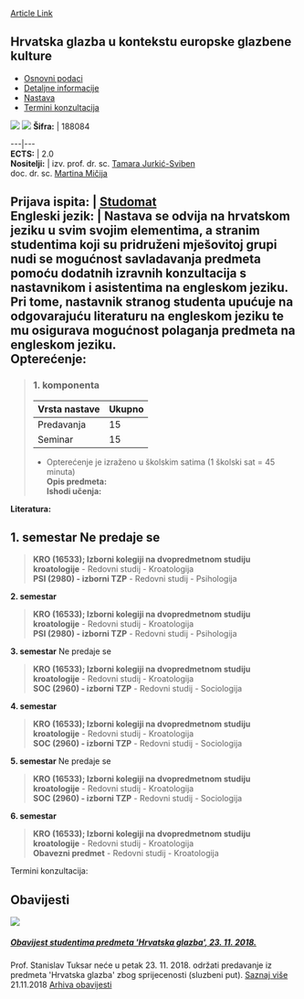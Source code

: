 [Article Link](https://www.fhs.hr/predmet/hgukegk_a)

## Hrvatska glazba u kontekstu europske glazbene kulture
  * [Osnovni podaci](https://www.fhs.hr/predmet/hgukegk_a#v1id-904810_132120_1_0 "Osnovni podaci")
  * [Detaljne informacije](https://www.fhs.hr/predmet/hgukegk_a#v1id-904810_132120_1_1 "Detaljne informacije")
  * [Nastava](https://www.fhs.hr/predmet/hgukegk_a#v1id-904810_132120_1_2 "Nastava")
  * [Termini konzultacija](https://www.fhs.hr/predmet/hgukegk_a#v1id-904810_132120_1_3 "Termini konzultacija")


[![](https://www.fhs.hr/img/flags/gif/hr.gif)](https://www.fhs.hr/predmet/hgukegk_a) [![](https://www.fhs.hr/img/flags/gif/gb.gif)](https://www.fhs.hr/en/course/cmitcoemc_a)
**Šifra:** |  188084  
  
---|---  
**ECTS:** |  2.0   
**Nositelji:** |  izv. prof. dr. sc. [Tamara Jurkić-Sviben](https://www.fhs.hr/djelatnik/tamara.jurkic-sviben)   
doc. dr. sc. [Martina Mičija](https://www.fhs.hr/djelatnik/martina.micija)   
  
**Prijava ispita:** |  [Studomat](http://www.isvu.hr/studomat)  
**Engleski jezik:** |  Nastava se odvija na hrvatskom jeziku u svim svojim elementima, a stranim studentima koji su pridruženi mješovitoj grupi nudi se mogućnost savladavanja predmeta pomoću dodatnih izravnih konzultacija s nastavnikom i asistentima na engleskom jeziku. Pri tome, nastavnik stranog studenta upućuje na odgovarajuću literaturu na engleskom jeziku te mu osigurava mogućnost polaganja predmeta na engleskom jeziku.   
**Opterećenje:**  
---  
> ### 1. komponenta
> | Vrsta nastave | Ukupno  
> ---|---  
> Predavanja | 15  
> Seminar | 15  
> * Opterećenje je izraženo u školskim satima (1 školski sat = 45 minuta)   
**Opis predmeta:**  
> **Ishodi učenja:**  

  
**Literatura:**  

  
**1. semestar** Ne predaje se  
---  
> **KRO (16533); Izborni kolegiji na dvopredmetnom studiju kroatologije** - Redovni studij - Kroatologija  
>  **PSI (2980) - izborni TZP** - Redovni studij - Psihologija  
>   
  
**2. semestar**  
> **KRO (16533); Izborni kolegiji na dvopredmetnom studiju kroatologije** - Redovni studij - Kroatologija  
>  **PSI (2980) - izborni TZP** - Redovni studij - Psihologija  
>   
  
**3. semestar** Ne predaje se  
> **KRO (16533); Izborni kolegiji na dvopredmetnom studiju kroatologije** - Redovni studij - Kroatologija  
>  **SOC (2960) - izborni TZP** - Redovni studij - Sociologija  
>   
  
**4. semestar**  
> **KRO (16533); Izborni kolegiji na dvopredmetnom studiju kroatologije** - Redovni studij - Kroatologija  
>  **SOC (2960) - izborni TZP** - Redovni studij - Sociologija  
>   
  
**5. semestar** Ne predaje se  
> **KRO (16533); Izborni kolegiji na dvopredmetnom studiju kroatologije** - Redovni studij - Kroatologija  
>  **SOC (2960) - izborni TZP** - Redovni studij - Sociologija  
>   
  
**6. semestar**  
> **KRO (16533); Izborni kolegiji na dvopredmetnom studiju kroatologije** - Redovni studij - Kroatologija  
>  **Obavezni predmet** - Redovni studij - Kroatologija  
>   
Termini konzultacija: 


## Obavijesti
[ ![](https://www.fhs.hr/_pub/themes_static/hrstud2024/default/img/default_news.jpg) ](https://www.fhs.hr/predmet/hgukegk_a?@=216ci#news_114325)
#####  [Obavijest studentima predmeta 'Hrvatska glazba', 23. 11. 2018.](https://www.fhs.hr/predmet/hgukegk_a?@=216ci#news_114325)
Prof. Stanislav Tuksar neće u petak 23. 11. 2018. održati predavanje iz predmeta 'Hrvatska glazba' zbog sprijecenosti (sluzbeni put). 
[Saznaj više](https://www.fhs.hr/predmet/hgukegk_a?@=216ci#news_114325)
21.11.2018
[Arhiva obavijesti](https://www.fhs.hr/predmet/hgukegk_a?@=215mq#news_114325 "Arhiva obavijesti")
